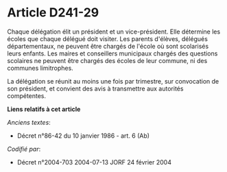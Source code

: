 # Article D241-29

Chaque délégation élit un président et un vice-président. Elle détermine les écoles que chaque délégué doit visiter. Les
parents d'élèves, délégués départementaux, ne peuvent être chargés de l'école où sont scolarisés leurs enfants. Les maires et
conseillers municipaux chargés des questions scolaires ne peuvent être chargés des écoles de leur commune, ni des communes
limitrophes.

La délégation se réunit au moins une fois par trimestre, sur convocation de son président, et convient des avis à transmettre
aux autorités compétentes.

**Liens relatifs à cet article**

_Anciens textes_:

  - Décret n°86-42 du 10 janvier 1986 - art. 6 (Ab)

_Codifié par_:

  - Décret n°2004-703 2004-07-13 JORF 24 février 2004
